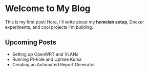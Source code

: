 # Welcome to My Blog

This is my first post! Here, I'll write about my **homelab setup**, Docker experiments, and cool projects I'm building.

## Upcoming Posts
- Setting up OpenWRT and VLANs
- Running Pi-hole and Uptime Kuma
- Creating an Automated Report Generator
